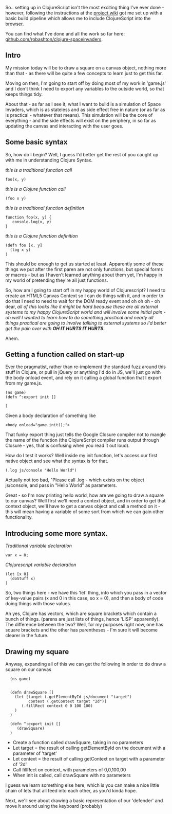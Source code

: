 So.. setting up in ClojureScript isn't the most exciting thing I've ever done - however, following the instructions at the [project wiki](https://github.com/clojure/clojurescript/wiki/Quick-Start) got me set up with a basic build pipeline which allows me to include ClojureScript into the browser.

You can find what I've done and all the work so far here: [github.com/robashton/clojure-spaceinvaders](http://github.com/robashton/clojure-spaceinvaders).

Intro
----------

My mission today will be to draw a square on a canvas object, nothing more than that - as there will be quite a few concepts to learn just to get this far.

Moving on then, I'm going to start off by doing most of my work in 'game.js' and I don't think I need to export any variables to the outside world, so that keeps things tidy.

About that - as far as I see it, what I want to build is a simulation of Space Invaders, which is as stateless and as side effect free in nature (or as far as is practical - whatever that means). This simulation will be the core of everything - and the side effects will exist on the periphery, in so far as updating the canvas and interacting with the user goes.

Some basic syntax
---------------

So, how do I begin? Well, I guess I'd better get the rest of you caught up with me in understanding Clojure Syntax.

*this is a traditional function call*

    foo(x, y)

*this is a Clojure function call*

    (foo x y)

*this is a traditional function definition*

    function foo(x, y) {
       console.log(x, y)
    }

*this is a Clojure function definition*

    (defn foo [x, y]
      (log x y)
    )

This should be enough to get us started at least. Apparently some of these things we put after the first paren are not only functions, but special forms or macros - but as I haven't learned anything about them yet, I'm happy in my world of pretending they're all just functions.

So, how am I going to start off in my happy world of Clojurescript? I need to create an HTML5 Canvas Context so I can do  things with it, and in order to do that I need to need to wait for the DOM ready event and oh oh oh - oh dear, *all of this looks like it might be hard because these are all external systems to my happy ClojureScript world and will involve some initial pain - oh well I wanted to learn how to do something practical and nearly all things practical are going to involve talking to external systems so I'd better get the pain over with **OH IT HURTS IT HURTS.***

Ahem.

Getting a function called on start-up
-----------------

Ever the pragmatist, rather than re-implement the standard fuzz around this stuff in Clojure, or pull in jQuery or anything I'd do in JS, we'll just go with the body onload event, and rely on it calling a global function that I export from my game.js.

    (ns game) 
    (defn ^:export init [] 
       
    ) 

Given a body declaration of something like

    <body onload="game.init();">

That funky export thing just tells the Google Closure compiler not to mangle the name of the function (the ClojureScript compiler runs output through Closure - yes, that is confusing when you read it out loud).

How do I test it works? Well inside my init function, let's access our first native object and see what the syntax is for that.

    (.log js/console "Hello World")

Actually not too bad, "Please call .log - which exists on the object js/console, and pass in "Hello World" as parameters.

Great - so I'm now printing hello world, how are we going to draw a square to our canvas? Well first we'll need a context object, and in order to get that context object, we'll have to get a canvas object and call a method on it - this will mean having a variable of some sort from which we can gain other functionality.

Introducing some more syntax.
----------------

*Traditional variable declaration*

    var x = 0;

*Clojurescript variable declaration*

    (let [x 0] 
      (doStuff x)
    )

So, two things here - we have this 'let' thing, into which you pass in a vector of key-value pairs (x and 0 in this case, so x = 0), and then a body of code doing things with those values.

Ah yes, Clojure has vectors, which are square brackets which contain a bunch of things. (parens are just lists of things, hence 'LISP' apparently). The difference between the two? Well, for my purposes right now, one has square brackets and the other has parentheses - I'm sure it will become clearer in the future.

Drawing my square
--------------------

Anyway, expanding all of this we can get the following in order to do draw a square on our canvas

      (ns game)


      (defn drawSquare []
        (let [target (.getElementById js/document "target")
              context (.getContext target "2d")]
           (.fillRect context 0 0 100 100)
        )
      )

      (defn ^:export init []
         (drawSquare)
      )

- Create a function called drawSquare, taking in no parameters
- Let target = the result of calling getElementById on the document with a parameter of 'target'
- Let context = the result of calling getContext on target with a parameter of '2d'
- Call fillRect on context, with parameters of 0,0,100,00
- When init is called, call drawSquare with no parameters


I guess we learn something else here, which is you can make a nice little chain of lets that all feed into each other, as you'd kinda hope.

Next, we'll see about drawing a basic representation of our 'defender' and move it around using the keyboard (probably)
